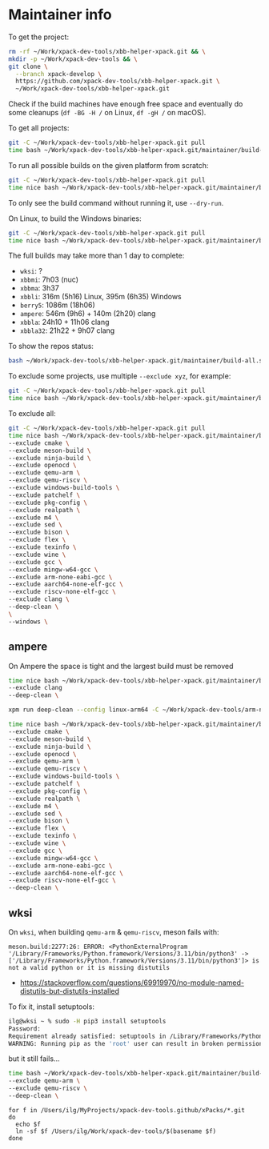 # Maintainer info

To get the project:

```sh
rm -rf ~/Work/xpack-dev-tools/xbb-helper-xpack.git && \
mkdir -p ~/Work/xpack-dev-tools && \
git clone \
  --branch xpack-develop \
  https://github.com/xpack-dev-tools/xbb-helper-xpack.git \
  ~/Work/xpack-dev-tools/xbb-helper-xpack.git
```

Check if the build machines have enough free space and eventually
do some cleanups (`df -BG -H /` on Linux, `df -gH /` on macOS).

To get all projects:

```sh
git -C ~/Work/xpack-dev-tools/xbb-helper-xpack.git pull
time bash ~/Work/xpack-dev-tools/xbb-helper-xpack.git/maintainer/build-all.sh --clone
```

To run all possible builds on the given platform from scratch:

```sh
git -C ~/Work/xpack-dev-tools/xbb-helper-xpack.git pull
time nice bash ~/Work/xpack-dev-tools/xbb-helper-xpack.git/maintainer/build-all.sh --deep-clean
```

To only see the build command without running it, use `--dry-run`.

On Linux, to build the Windows binaries:

```sh
git -C ~/Work/xpack-dev-tools/xbb-helper-xpack.git pull
time nice bash ~/Work/xpack-dev-tools/xbb-helper-xpack.git/maintainer/build-all.sh --windows
```

The full builds may take more than 1 day to complete:

- `wksi`: ?
- `xbbmi`: 7h03 (nuc)
- `xbbma`: 3h37
- `xbbli`: 316m (5h16) Linux, 395m (6h35) Windows
- `berry5`: 1086m (18h06)
- `ampere`: 546m (9h6) + 140m (2h20) clang
- `xbbla`: 24h10 + 11h06 clang
- `xbbla32`: 21h22 + 9h07 clang

To show the repos status:

```sh
bash ~/Work/xpack-dev-tools/xbb-helper-xpack.git/maintainer/build-all.sh --repos-status
```

To exclude some projects, use multiple `--exclude xyz`, for example:

```sh
git -C ~/Work/xpack-dev-tools/xbb-helper-xpack.git pull
time nice bash ~/Work/xpack-dev-tools/xbb-helper-xpack.git/maintainer/build-all.sh --deep-clean --exclude clang
```

To exclude all:

```sh
git -C ~/Work/xpack-dev-tools/xbb-helper-xpack.git pull
time nice bash ~/Work/xpack-dev-tools/xbb-helper-xpack.git/maintainer/build-all.sh \
--exclude cmake \
--exclude meson-build \
--exclude ninja-build \
--exclude openocd \
--exclude qemu-arm \
--exclude qemu-riscv \
--exclude windows-build-tools \
--exclude patchelf \
--exclude pkg-config \
--exclude realpath \
--exclude m4 \
--exclude sed \
--exclude bison \
--exclude flex \
--exclude texinfo \
--exclude wine \
--exclude gcc \
--exclude mingw-w64-gcc \
--exclude arm-none-eabi-gcc \
--exclude aarch64-none-elf-gcc \
--exclude riscv-none-elf-gcc \
--exclude clang \
--deep-clean \
\
--windows \

```

## ampere

On Ampere the space is tight and the largest build must be
removed

```sh
time nice bash ~/Work/xpack-dev-tools/xbb-helper-xpack.git/maintainer/build-all.sh \
--exclude clang
--deep-clean \

xpm run deep-clean --config linux-arm64 -C ~/Work/xpack-dev-tools/arm-none-eabi-gcc-xpack.git

time nice bash ~/Work/xpack-dev-tools/xbb-helper-xpack.git/maintainer/build-all.sh \
--exclude cmake \
--exclude meson-build \
--exclude ninja-build \
--exclude openocd \
--exclude qemu-arm \
--exclude qemu-riscv \
--exclude windows-build-tools \
--exclude patchelf \
--exclude pkg-config \
--exclude realpath \
--exclude m4 \
--exclude sed \
--exclude bison \
--exclude flex \
--exclude texinfo \
--exclude wine \
--exclude gcc \
--exclude mingw-w64-gcc \
--exclude arm-none-eabi-gcc \
--exclude aarch64-none-elf-gcc \
--exclude riscv-none-elf-gcc \
--deep-clean \

```

## wksi

On `wksi`, when building  `qemu-arm` & `qemu-riscv`, meson fails with:

```
meson.build:2277:26: ERROR: <PythonExternalProgram '/Library/Frameworks/Python.framework/Versions/3.11/bin/python3' -> ['/Library/Frameworks/Python.framework/Versions/3.11/bin/python3']> is not a valid python or it is missing distutils
```

- https://stackoverflow.com/questions/69919970/no-module-named-distutils-but-distutils-installed

To fix it, install setuptools:

```sh
ilg@wksi ~ % sudo -H pip3 install setuptools
Password:
Requirement already satisfied: setuptools in /Library/Frameworks/Python.framework/Versions/3.11/lib/python3.11/site-packages (65.5.0)
WARNING: Running pip as the 'root' user can result in broken permissions and conflicting behaviour with the system package manager. It is recommended to use a virtual environment instead: https://pip.pypa.io/warnings/venv

```

but it still fails...

```sh
time bash ~/Work/xpack-dev-tools/xbb-helper-xpack.git/maintainer/build-all.sh \
--exclude qemu-arm \
--exclude qemu-riscv \
--deep-clean \

```

```
for f in /Users/ilg/MyProjects/xpack-dev-tools.github/xPacks/*.git
do
  echo $f
  ln -sf $f /Users/ilg/Work/xpack-dev-tools/$(basename $f)
done
```

